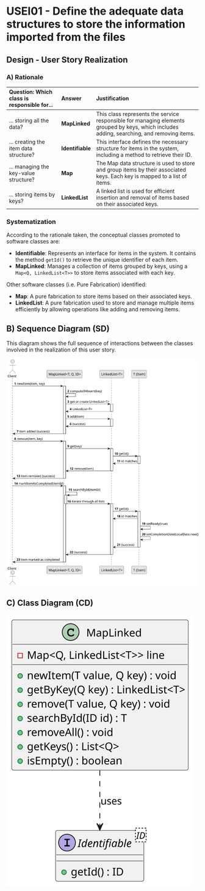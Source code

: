 # USEI01 - Define the adequate data structures to store the information imported from the files

## Design - User Story Realization

### A) Rationale

| Question: Which class is responsible for... | Answer            | Justification                                                                                                                              |
|:--------------------------------------------|:------------------|:-------------------------------------------------------------------------------------------------------------------------------------------|
| 	... storing all the data?                  | **MapLinked**     | This class represents the service responsible for managing elements grouped by keys, which includes adding, searching, and removing items. |
| ... creating the item data structure?       | **Identifiable**  | This interface defines the necessary structure for items in the system, including a method to retrieve their ID.                           |
| ... managing the key-value structure?       | **Map**           | The Map data structure is used to store and group items by their associated keys. Each key is mapped to a list of items.                   |
| ... storing items by keys?                  | **LinkedList<T>** | A linked list is used for efficient insertion and removal of items based on their associated keys.                                         |

### Systematization

According to the rationale taken, the conceptual classes promoted to software classes are:

* **Identifiable**: Represents an interface for items in the system. It contains the method `getId()` to retrieve the
  unique identifier of each item.
* **MapLinked**: Manages a collection of items grouped by keys, using a `Map<Q, LinkedList<T>>` to store items
  associated with each key.

Other software classes (i.e. Pure Fabrication) identified:

* **Map**: A pure fabrication to store items based on their associated keys.
* **LinkedList<T>**: A pure fabrication used to store and manage multiple items efficiently by allowing operations like
  adding and removing items.

## B) Sequence Diagram (SD)

This diagram shows the full sequence of interactions between the classes involved in the realization of this user story.

![Sequence Diagram](svg/sequence-diagram.svg)

## C) Class Diagram (CD)

![Class Diagram](svg/class-diagram.svg)